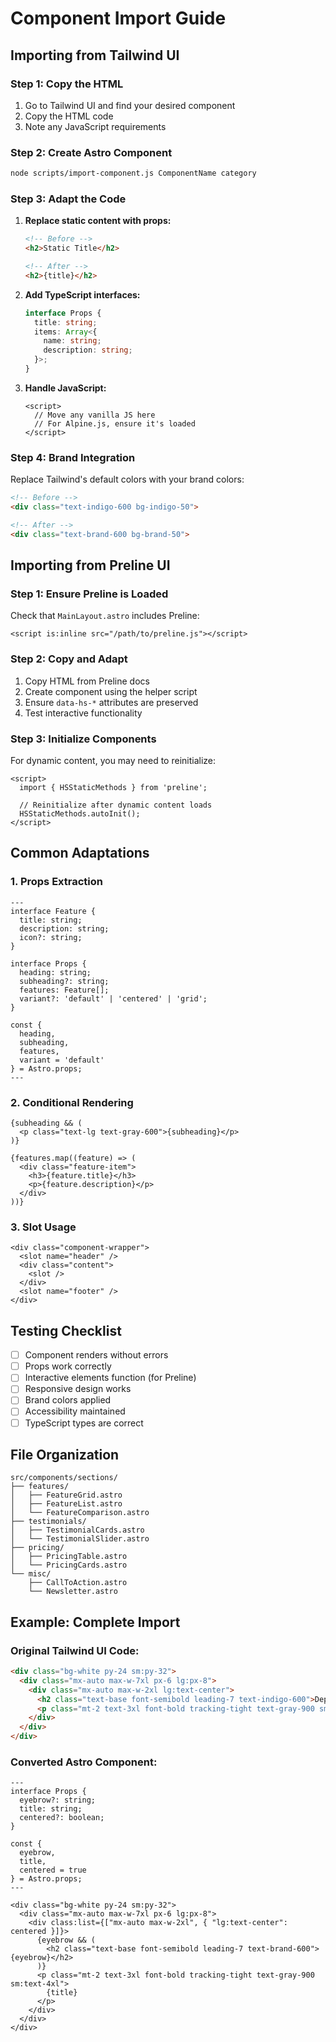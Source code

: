 # Component Import Guide

## Importing from Tailwind UI

### Step 1: Copy the HTML
1. Go to Tailwind UI and find your desired component
2. Copy the HTML code
3. Note any JavaScript requirements

### Step 2: Create Astro Component
```bash
node scripts/import-component.js ComponentName category
```

### Step 3: Adapt the Code
1. **Replace static content with props:**
   ```html
   <!-- Before -->
   <h2>Static Title</h2>
   
   <!-- After -->
   <h2>{title}</h2>
   ```

2. **Add TypeScript interfaces:**
   ```typescript
   interface Props {
     title: string;
     items: Array<{
       name: string;
       description: string;
     }>;
   }
   ```

3. **Handle JavaScript:**
   ```astro
   <script>
     // Move any vanilla JS here
     // For Alpine.js, ensure it's loaded
   </script>
   ```

### Step 4: Brand Integration
Replace Tailwind's default colors with your brand colors:
```html
<!-- Before -->
<div class="text-indigo-600 bg-indigo-50">

<!-- After -->
<div class="text-brand-600 bg-brand-50">
```

## Importing from Preline UI

### Step 1: Ensure Preline is Loaded
Check that `MainLayout.astro` includes Preline:
```astro
<script is:inline src="/path/to/preline.js"></script>
```

### Step 2: Copy and Adapt
1. Copy HTML from Preline docs
2. Create component using the helper script
3. Ensure `data-hs-*` attributes are preserved
4. Test interactive functionality

### Step 3: Initialize Components
For dynamic content, you may need to reinitialize:
```astro
<script>
  import { HSStaticMethods } from 'preline';
  
  // Reinitialize after dynamic content loads
  HSStaticMethods.autoInit();
</script>
```

## Common Adaptations

### 1. Props Extraction
```astro
---
interface Feature {
  title: string;
  description: string;
  icon?: string;
}

interface Props {
  heading: string;
  subheading?: string;
  features: Feature[];
  variant?: 'default' | 'centered' | 'grid';
}

const { 
  heading,
  subheading,
  features,
  variant = 'default'
} = Astro.props;
---
```

### 2. Conditional Rendering
```astro
{subheading && (
  <p class="text-lg text-gray-600">{subheading}</p>
)}

{features.map((feature) => (
  <div class="feature-item">
    <h3>{feature.title}</h3>
    <p>{feature.description}</p>
  </div>
))}
```

### 3. Slot Usage
```astro
<div class="component-wrapper">
  <slot name="header" />
  <div class="content">
    <slot />
  </div>
  <slot name="footer" />
</div>
```

## Testing Checklist

- [ ] Component renders without errors
- [ ] Props work correctly
- [ ] Interactive elements function (for Preline)
- [ ] Responsive design works
- [ ] Brand colors applied
- [ ] Accessibility maintained
- [ ] TypeScript types are correct

## File Organization

```
src/components/sections/
├── features/
│   ├── FeatureGrid.astro
│   ├── FeatureList.astro
│   └── FeatureComparison.astro
├── testimonials/
│   ├── TestimonialCards.astro
│   └── TestimonialSlider.astro
├── pricing/
│   ├── PricingTable.astro
│   └── PricingCards.astro
└── misc/
    ├── CallToAction.astro
    └── Newsletter.astro
```

## Example: Complete Import

### Original Tailwind UI Code:
```html
<div class="bg-white py-24 sm:py-32">
  <div class="mx-auto max-w-7xl px-6 lg:px-8">
    <div class="mx-auto max-w-2xl lg:text-center">
      <h2 class="text-base font-semibold leading-7 text-indigo-600">Deploy faster</h2>
      <p class="mt-2 text-3xl font-bold tracking-tight text-gray-900 sm:text-4xl">Everything you need to deploy your app</p>
    </div>
  </div>
</div>
```

### Converted Astro Component:
```astro
---
interface Props {
  eyebrow?: string;
  title: string;
  centered?: boolean;
}

const { 
  eyebrow,
  title,
  centered = true
} = Astro.props;
---

<div class="bg-white py-24 sm:py-32">
  <div class="mx-auto max-w-7xl px-6 lg:px-8">
    <div class:list={["mx-auto max-w-2xl", { "lg:text-center": centered }]}>
      {eyebrow && (
        <h2 class="text-base font-semibold leading-7 text-brand-600">{eyebrow}</h2>
      )}
      <p class="mt-2 text-3xl font-bold tracking-tight text-gray-900 sm:text-4xl">
        {title}
      </p>
    </div>
  </div>
</div>
```